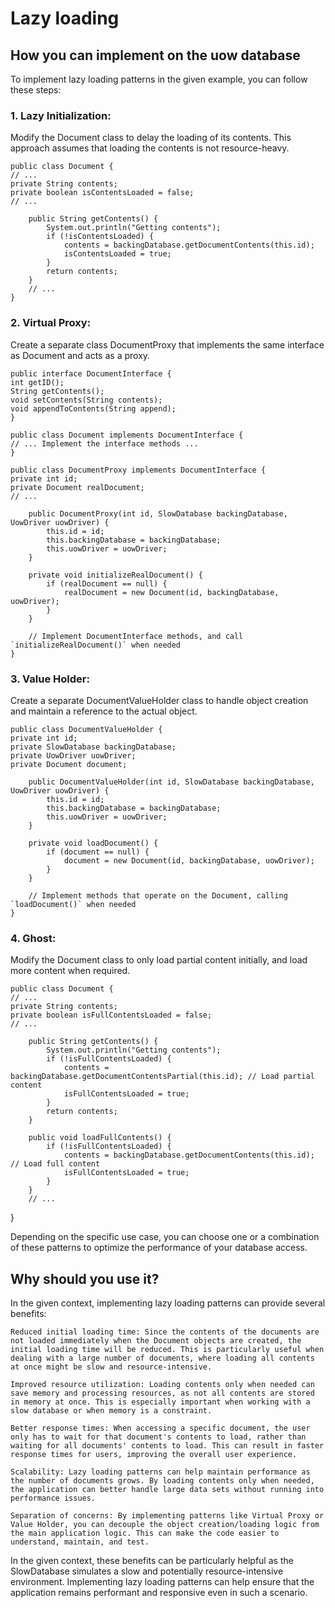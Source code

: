 # Lazy loading

## How you can implement on the uow database

To implement lazy loading patterns in the given example, you can follow these steps:

### 1. Lazy Initialization:

Modify the Document class to delay the loading of its contents. This approach assumes that loading the contents is not resource-heavy.

    public class Document {
    // ...
    private String contents;
    private boolean isContentsLoaded = false;
    // ...
    
        public String getContents() {
            System.out.println("Getting contents");
            if (!isContentsLoaded) {
                contents = backingDatabase.getDocumentContents(this.id);
                isContentsLoaded = true;
            }
            return contents;
        }
        // ...
    }
    
### 2. Virtual Proxy:

Create a separate class DocumentProxy that implements the same interface as Document and acts as a proxy.


    public interface DocumentInterface {
    int getID();
    String getContents();
    void setContents(String contents);
    void appendToContents(String append);
    }
    
    public class Document implements DocumentInterface {
    // ... Implement the interface methods ...
    }
    
    public class DocumentProxy implements DocumentInterface {
    private int id;
    private Document realDocument;
    // ...
    
        public DocumentProxy(int id, SlowDatabase backingDatabase, UowDriver uowDriver) {
            this.id = id;
            this.backingDatabase = backingDatabase;
            this.uowDriver = uowDriver;
        }
    
        private void initializeRealDocument() {
            if (realDocument == null) {
                realDocument = new Document(id, backingDatabase, uowDriver);
            }
        }
    
        // Implement DocumentInterface methods, and call `initializeRealDocument()` when needed
    }

### 3. Value Holder:

Create a separate DocumentValueHolder class to handle object creation and maintain a reference to the actual object.

    public class DocumentValueHolder {
    private int id;
    private SlowDatabase backingDatabase;
    private UowDriver uowDriver;
    private Document document;
    
        public DocumentValueHolder(int id, SlowDatabase backingDatabase, UowDriver uowDriver) {
            this.id = id;
            this.backingDatabase = backingDatabase;
            this.uowDriver = uowDriver;
        }
    
        private void loadDocument() {
            if (document == null) {
                document = new Document(id, backingDatabase, uowDriver);
            }
        }
    
        // Implement methods that operate on the Document, calling `loadDocument()` when needed
    }

### 4. Ghost:

Modify the Document class to only load partial content initially, and load more content when required.

    public class Document {
    // ...
    private String contents;
    private boolean isFullContentsLoaded = false;
    // ...
    
        public String getContents() {
            System.out.println("Getting contents");
            if (!isFullContentsLoaded) {
                contents = backingDatabase.getDocumentContentsPartial(this.id); // Load partial content
                isFullContentsLoaded = true;
            }
            return contents;
        }
    
        public void loadFullContents() {
            if (!isFullContentsLoaded) {
                contents = backingDatabase.getDocumentContents(this.id); // Load full content
                isFullContentsLoaded = true;
            }
        }
        // ...
}

Depending on the specific use case, you can choose one or a combination of these patterns to optimize the performance of your database access.

## Why should you use it?

In the given context, implementing lazy loading patterns can provide several benefits:

    Reduced initial loading time: Since the contents of the documents are not loaded immediately when the Document objects are created, the initial loading time will be reduced. This is particularly useful when dealing with a large number of documents, where loading all contents at once might be slow and resource-intensive.

    Improved resource utilization: Loading contents only when needed can save memory and processing resources, as not all contents are stored in memory at once. This is especially important when working with a slow database or when memory is a constraint.

    Better response times: When accessing a specific document, the user only has to wait for that document's contents to load, rather than waiting for all documents' contents to load. This can result in faster response times for users, improving the overall user experience.

    Scalability: Lazy loading patterns can help maintain performance as the number of documents grows. By loading contents only when needed, the application can better handle large data sets without running into performance issues.

    Separation of concerns: By implementing patterns like Virtual Proxy or Value Holder, you can decouple the object creation/loading logic from the main application logic. This can make the code easier to understand, maintain, and test.

In the given context, these benefits can be particularly helpful as the SlowDatabase simulates a slow and potentially resource-intensive environment. Implementing lazy loading patterns can help ensure that the application remains performant and responsive even in such a scenario.